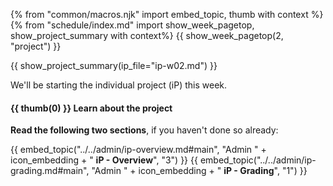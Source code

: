 {% from "common/macros.njk" import embed_topic, thumb with context %}
{% from "schedule/index.md" import show_week_pagetop, show_project_summary with context%}
{{ show_week_pagetop(2, "project") }}

{{ show_project_summary(ip_file="ip-w02.md") }}

We'll be starting the individual project (iP) this week.

#### {{ thumb(0) }} Learn about the project

**Read the following two sections**, if you haven't done so already:

<div class="indented">

{{ embed_topic("../../admin/ip-overview.md#main", "Admin " + icon_embedding + " **iP - Overview**", "3") }}
{{ embed_topic("../../admin/ip-grading.md#main", "Admin " + icon_embedding + " **iP - Grading**", "1") }}
</div>

<include src="../../admin/ip-w02.md#body" />

